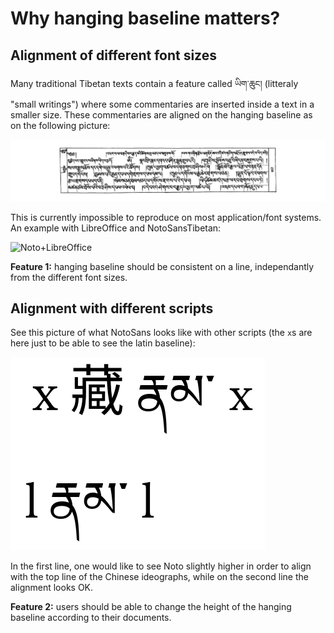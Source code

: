 # Why hanging baseline matters?

## Alignment of different font sizes

Many traditional Tibetan texts contain a feature called ཡིག་ཆུང། (litteraly "small writings") where some commentaries are inserted inside a text in a smaller size. These commentaries are aligned on the hanging baseline as on the following picture:

![Yig chung example](/image1.png)

This is currently impossible to reproduce on most application/font systems. An example with LibreOffice and NotoSansTibetan:

![Noto+LibreOffice](https://cloud.githubusercontent.com/assets/60868/21481902/6b1373b0-cb6d-11e6-926b-4136692bad27.png)

**Feature 1:** hanging baseline should be consistent on a line, independantly from the different font sizes.

## Alignment with different scripts

See this picture of what NotoSans looks like with other scripts (the `x`s are here just to be able to see the latin baseline):

![Different Scripts](/alignment-scripts.png)

In the first line, one would like to see Noto slightly higher in order to align with the top line of the Chinese ideographs, while on the second line the alignment looks OK.

**Feature 2:** users should be able to change the height of the hanging baseline according to their documents.